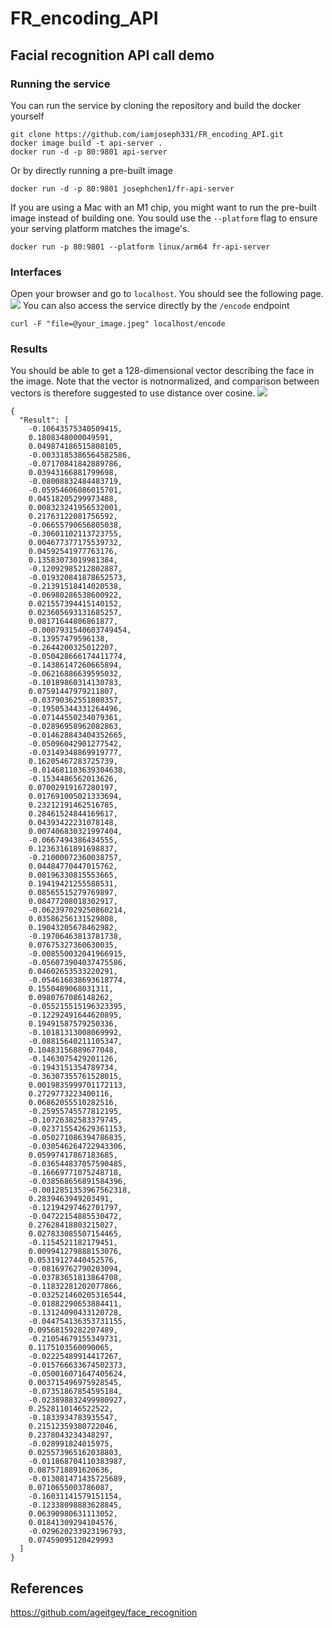 # FR_encoding_API
## Facial recognition API call demo
### Running the service
You can run the service by cloning the repository and build the docker yourself
```
git clone https://github.com/iamjoseph331/FR_encoding_API.git
docker image build -t api-server .
docker run -d -p 80:9801 api-server
```
Or by directly running a pre-built image
```
docker run -d -p 80:9801 josephchen1/fr-api-server
```
If you are using a Mac with an M1 chip, you might want to run the pre-built image instead of building one.
You sould use the `--platform` flag to ensure your serving platform matches the image's.

`docker run -p 80:9801 --platform linux/arm64 fr-api-server`
### Interfaces
Open your browser and go to `localhost`. You should see the following page.
![](https://i.imgur.com/0AwUbOz.png)
You can also access the service directly by the `/encode` endpoint
```
curl -F "file=@your_image.jpeg" localhost/encode   
```
### Results
You should be able to get a 128-dimensional vector describing the face in the image. Note that the vector is notnormalized, and comparison between vectors is therefore suggested to use distance over cosine.
![](https://i.imgur.com/94YeTXb.png)

```
{
  "Result": [
    -0.10643575340509415, 
    0.1808348000049591, 
    0.049874186515808105, 
    -0.0033185386564582586, 
    -0.07170841842889786, 
    0.03943166881799698, 
    -0.08008832484483719, 
    -0.05954606086015701, 
    0.04518205299973488, 
    0.008323241956532001, 
    0.21763122081756592, 
    -0.06655790656805038, 
    -0.30601102113723755, 
    0.004677377175539732, 
    0.04592541977763176, 
    0.13583073019981384, 
    -0.12092985212802887, 
    -0.019320841878652573, 
    -0.21391518414020538, 
    -0.06980286538600922, 
    0.021557394415140152, 
    0.023605693131685257, 
    0.08171644806861877, 
    -0.0007931540603749454, 
    -0.13957479596138, 
    -0.2644200325012207, 
    -0.050428666174411774, 
    -0.14386147260665894, 
    -0.06216886639595032, 
    -0.10189860314130783, 
    0.07591447979211807, 
    -0.03790362551808357, 
    -0.19505344331264496, 
    -0.07144550234079361, 
    -0.02896958962082863, 
    -0.014628843404352665, 
    -0.05096042901277542, 
    -0.03149348869919777, 
    0.16205467283725739, 
    -0.014681103639304638, 
    -0.1534486562013626, 
    0.07002919167280197, 
    0.017691005021333694, 
    0.23212191462516785, 
    0.28461524844169617, 
    0.04393422231078148, 
    0.007406830321997404, 
    -0.0667494386434555, 
    0.12363161891698837, 
    -0.21000072360038757, 
    0.04484770447015762, 
    0.08196330815553665, 
    0.19419421255588531, 
    0.08565515279769897, 
    0.08477208018302917, 
    -0.062397029250860214, 
    0.03586256131529808, 
    0.19043205678462982, 
    -0.19706463813781738, 
    0.07675327360630035, 
    -0.008550032041966915, 
    -0.056073904037475586, 
    0.04602653533220291, 
    -0.054616838693618774, 
    0.1550489068031311, 
    0.0980767086148262, 
    -0.055215515196323395, 
    -0.12292491644620895, 
    0.19491587579250336, 
    -0.10181313008069992, 
    -0.08815640211105347, 
    0.10483156889677048, 
    -0.1463075429201126, 
    -0.1943151354789734, 
    -0.36307355761528015, 
    0.0019835999701172113, 
    0.2729773223400116, 
    0.06862055510282516, 
    -0.25955745577812195, 
    -0.10726382583379745, 
    -0.023715542629361153, 
    -0.050271086394786835, 
    -0.030546264722943306, 
    0.05997417867183685, 
    -0.036544837057590485, 
    -0.16669771075248718, 
    -0.038568656891584396, 
    -0.0012851353967562318, 
    0.2839463949203491, 
    -0.12194297462701797, 
    -0.04722154885530472, 
    0.27628418803215027, 
    0.027833085507154465, 
    -0.1154521182179451, 
    0.009941279888153076, 
    0.05319127440452576, 
    -0.08169762790203094, 
    -0.03783651813864708, 
    -0.11832281202077866, 
    -0.032521460205316544, 
    -0.01882290653884411, 
    -0.13124090433120728, 
    -0.044754136353731155, 
    0.09568159282207489, 
    -0.21054679155349731, 
    0.1175103560090065, 
    -0.02225489914417267, 
    -0.015766633674502373, 
    -0.050016071647405624, 
    0.003715496975928545, 
    -0.07351867854595184, 
    -0.023898832499980927, 
    0.2528110146522522, 
    -0.1833934783935547, 
    0.21512359380722046, 
    0.2378043234348297, 
    -0.028991824015975, 
    0.025573965162038803, 
    -0.011868704110383987, 
    0.0875718891620636, 
    -0.013081471435725689, 
    0.0710655003786087, 
    -0.16031141579151154, 
    -0.12338098883628845, 
    0.06390980631113052, 
    0.01841309294104576, 
    -0.029620233923196793, 
    0.07459095120429993
  ]
}

```
## References
https://github.com/ageitgey/face_recognition
